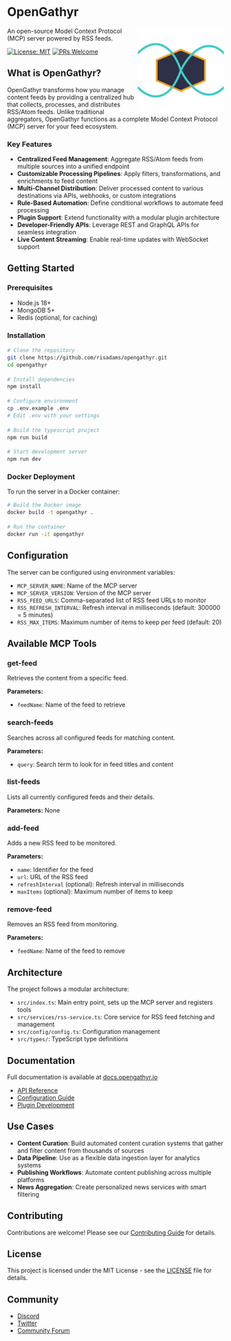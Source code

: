 # OpenGathyr

<img src="logo.svg" alt="OpenGathyr Logo" align="right" width="200" />

An open-source Model Context Protocol (MCP) server powered by RSS feeds.

[![License: MIT](https://img.shields.io/badge/License-MIT-blue.svg)](https://opensource.org/licenses/MIT)
[![PRs Welcome](https://img.shields.io/badge/PRs-welcome-brightgreen.svg)](CONTRIBUTING.md)

## What is OpenGathyr?

OpenGathyr transforms how you manage content feeds by providing a centralized hub that collects, processes, and distributes RSS/Atom feeds. Unlike traditional aggregators, OpenGathyr functions as a complete Model Context Protocol (MCP) server for your feed ecosystem.

### Key Features

- **Centralized Feed Management**: Aggregate RSS/Atom feeds from multiple sources into a unified endpoint
- **Customizable Processing Pipelines**: Apply filters, transformations, and enrichments to feed content
- **Multi-Channel Distribution**: Deliver processed content to various destinations via APIs, webhooks, or custom integrations
- **Rule-Based Automation**: Define conditional workflows to automate feed processing
- **Plugin Support**: Extend functionality with a modular plugin architecture
- **Developer-Friendly APIs**: Leverage REST and GraphQL APIs for seamless integration
- **Live Content Streaming**: Enable real-time updates with WebSocket support

## Getting Started

### Prerequisites

- Node.js 18+
- MongoDB 5+
- Redis (optional, for caching)

### Installation

```bash
# Clone the repository
git clone https://github.com/risadams/opengathyr.git
cd opengathyr

# Install dependencies
npm install

# Configure environment
cp .env.example .env
# Edit .env with your settings

# Build the typescript project
npm run build

# Start development server
npm run dev
```

### Docker Deployment

To run the server in a Docker container:

```bash
# Build the Docker image
docker build -t opengathyr .

# Run the container
docker run -it opengathyr
```

## Configuration

The server can be configured using environment variables:

- `MCP_SERVER_NAME`: Name of the MCP server
- `MCP_SERVER_VERSION`: Version of the MCP server
- `RSS_FEED_URLS`: Comma-separated list of RSS feed URLs to monitor
- `RSS_REFRESH_INTERVAL`: Refresh interval in milliseconds (default: 300000 = 5 minutes)
- `RSS_MAX_ITEMS`: Maximum number of items to keep per feed (default: 20)

## Available MCP Tools

### get-feed

Retrieves the content from a specific feed.

**Parameters:**

- `feedName`: Name of the feed to retrieve

### search-feeds

Searches across all configured feeds for matching content.

**Parameters:**

- `query`: Search term to look for in feed titles and content

### list-feeds

Lists all currently configured feeds and their details.

**Parameters:** None

### add-feed

Adds a new RSS feed to be monitored.

**Parameters:**

- `name`: Identifier for the feed
- `url`: URL of the RSS feed
- `refreshInterval` (optional): Refresh interval in milliseconds
- `maxItems` (optional): Maximum number of items to keep

### remove-feed

Removes an RSS feed from monitoring.

**Parameters:**

- `feedName`: Name of the feed to remove

## Architecture

The project follows a modular architecture:

- `src/index.ts`: Main entry point, sets up the MCP server and registers tools
- `src/services/rss-service.ts`: Core service for RSS feed fetching and management
- `src/config/config.ts`: Configuration management
- `src/types/`: TypeScript type definitions

## Documentation

Full documentation is available at [docs.opengathyr.io](https://docs.opengathyr.io)

- [API Reference](https://docs.opengathyr.io/api)
- [Configuration Guide](https://docs.opengathyr.io/config)
- [Plugin Development](https://docs.opengathyr.io/plugins)

## Use Cases

- **Content Curation**: Build automated content curation systems that gather and filter content from thousands of sources
- **Data Pipeline**: Use as a flexible data ingestion layer for analytics systems
- **Publishing Workflows**: Automate content publishing across multiple platforms
- **News Aggregation**: Create personalized news services with smart filtering

## Contributing

Contributions are welcome! Please see our [Contributing Guide](CONTRIBUTING.md) for details.

## License

This project is licensed under the MIT License - see the [LICENSE](LICENSE) file for details.

## Community

- [Discord](https://discord.gg/opengathyr)
- [Twitter](https://twitter.com/opengathyr)
- [Community Forum](https://community.opengathyr.io)

